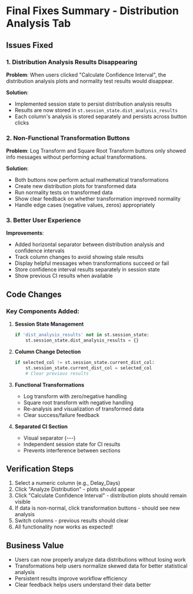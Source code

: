 # Final Fixes Summary - Distribution Analysis Tab

## Issues Fixed

### 1. Distribution Analysis Results Disappearing
**Problem**: When users clicked "Calculate Confidence Interval", the distribution analysis plots and normality test results would disappear.

**Solution**: 
- Implemented session state to persist distribution analysis results
- Results are now stored in `st.session_state.dist_analysis_results` 
- Each column's analysis is stored separately and persists across button clicks

### 2. Non-Functional Transformation Buttons
**Problem**: Log Transform and Square Root Transform buttons only showed info messages without performing actual transformations.

**Solution**:
- Both buttons now perform actual mathematical transformations
- Create new distribution plots for transformed data
- Run normality tests on transformed data
- Show clear feedback on whether transformation improved normality
- Handle edge cases (negative values, zeros) appropriately

### 3. Better User Experience
**Improvements**:
- Added horizontal separator between distribution analysis and confidence intervals
- Track column changes to avoid showing stale results
- Display helpful messages when transformations succeed or fail
- Store confidence interval results separately in session state
- Show previous CI results when available

## Code Changes

### Key Components Added:
1. **Session State Management**
   ```python
   if 'dist_analysis_results' not in st.session_state:
       st.session_state.dist_analysis_results = {}
   ```

2. **Column Change Detection**
   ```python
   if selected_col != st.session_state.current_dist_col:
       st.session_state.current_dist_col = selected_col
       # Clear previous results
   ```

3. **Functional Transformations**
   - Log transform with zero/negative handling
   - Square root transform with negative handling
   - Re-analysis and visualization of transformed data
   - Clear success/failure feedback

4. **Separated CI Section**
   - Visual separator (---) 
   - Independent session state for CI results
   - Prevents interference between sections

## Verification Steps
1. Select a numeric column (e.g., Delay_Days)
2. Click "Analyze Distribution" - plots should appear
3. Click "Calculate Confidence Interval" - distribution plots should remain visible
4. If data is non-normal, click transformation buttons - should see new analysis
5. Switch columns - previous results should clear
6. All functionality now works as expected!

## Business Value
- Users can now properly analyze data distributions without losing work
- Transformations help users normalize skewed data for better statistical analysis
- Persistent results improve workflow efficiency
- Clear feedback helps users understand their data better